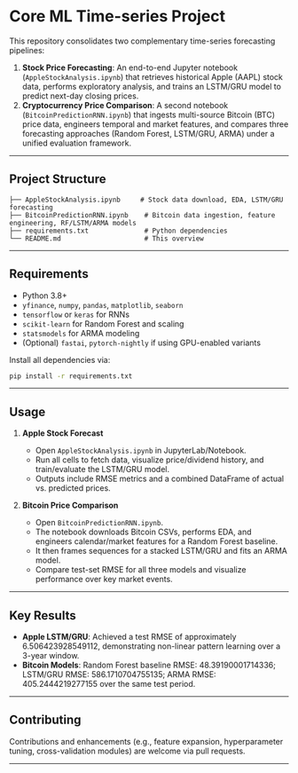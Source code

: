 # Core ML Time-series Project

This repository consolidates two complementary time-series forecasting pipelines:

1. **Stock Price Forecasting**: An end-to-end Jupyter notebook (`AppleStockAnalysis.ipynb`) that retrieves historical Apple (AAPL) stock data, performs exploratory analysis, and trains an LSTM/GRU model to predict next-day closing prices.
2. **Cryptocurrency Price Comparison**: A second notebook (`BitcoinPredictionRNN.ipynb`) that ingests multi-source Bitcoin (BTC) price data, engineers temporal and market features, and compares three forecasting approaches (Random Forest, LSTM/GRU, ARMA) under a unified evaluation framework.

---

## Project Structure

```
├── AppleStockAnalysis.ipynb     # Stock data download, EDA, LSTM/GRU forecasting
├── BitcoinPredictionRNN.ipynb    # Bitcoin data ingestion, feature engineering, RF/LSTM/ARMA models
├── requirements.txt              # Python dependencies
└── README.md                     # This overview
```

---

## Requirements

* Python 3.8+
* `yfinance`, `numpy`, `pandas`, `matplotlib`, `seaborn`
* `tensorflow` or `keras` for RNNs
* `scikit-learn` for Random Forest and scaling
* `statsmodels` for ARMA modeling
* (Optional) `fastai`, `pytorch-nightly` if using GPU-enabled variants

Install all dependencies via:

```bash
pip install -r requirements.txt
```

---

## Usage

1. **Apple Stock Forecast**

   * Open `AppleStockAnalysis.ipynb` in JupyterLab/Notebook.
   * Run all cells to fetch data, visualize price/dividend history, and train/evaluate the LSTM/GRU model.
   * Outputs include RMSE metrics and a combined DataFrame of actual vs. predicted prices.

2. **Bitcoin Price Comparison**

   * Open `BitcoinPredictionRNN.ipynb`.
   * The notebook downloads Bitcoin CSVs, performs EDA, and engineers calendar/market features for a Random Forest baseline.
   * It then frames sequences for a stacked LSTM/GRU and fits an ARMA model.
   * Compare test-set RMSE for all three models and visualize performance over key market events.

---

## Key Results

* **Apple LSTM/GRU**: Achieved a test RMSE of approximately 6.506423928549112, demonstrating non-linear pattern learning over a 3-year window.
* **Bitcoin Models**: Random Forest baseline RMSE: 48.39190001714336; LSTM/GRU RMSE: 586.1710704755135; ARMA RMSE: 405.2444219277155 over the same test period.

---

## Contributing

Contributions and enhancements (e.g., feature expansion, hyperparameter tuning, cross-validation modules) are welcome via pull requests.

---
